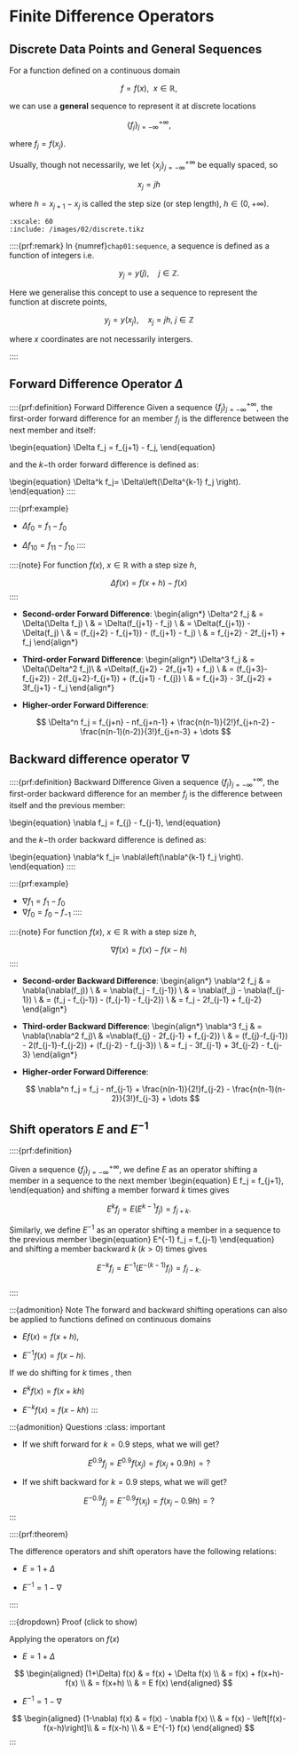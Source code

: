 # Finite Difference Operators

## Discrete Data Points and General Sequences

For a function defined on a continuous domain

$$f=f(x), ~~ x\in \mathbb{R},$$
	
we can use a **general** sequence to represent it at discrete locations

$$\left\{f_j\right\}_{j=-\infty}^{+\infty},$$
	
where  $f_j = f(x_j)$.

Usually, though not necessarily, we let $\left\{x_j\right\}_{j=-\infty}^{+\infty}$ be equally spaced, so

$$x_j= jh$$

where $h=x_{j+1}-x_j$ is called the step size (or step length), $h\in(0,+\infty)$.


```{tikz}
:xscale: 60
:include: /images/02/discrete.tikz
```

::::{prf:remark}
In {numref}`chap01:sequence`, a sequence is defined as a function of integers i.e. 

$$y_j=y(j), \quad j \in \mathbb{Z}.$$

Here we generalise this concept to use a sequence to represent the function at discrete points, 

$$y_j = y(x_j), \quad x_j = jh,~ j\in \mathbb{Z}$$

where
$x$ coordinates are not necessarily intergers.

::::



## Forward Difference Operator $\Delta$

::::{prf:definition} Forward Difference
Given a sequence $\left\{f_j\right\}_{j=-\infty}^{+\infty}$, the first-order forward difference for an member $f_j$ is the difference between the next member and itself: 

\begin{equation}
  \Delta f_j = f_{j+1} - f_j,
\end{equation}

and the $k-$th order forward difference is defined as: 

\begin{equation}
  \Delta^k f_j= \Delta\left(\Delta^{k-1} f_j \right).
\end{equation}
::::

::::{prf:example}
- $\Delta f_0 = f_1 - f_0$

- $\Delta f_{10}= f_{11} - f_{10}$
::::

::::{note}
For function $f(x)$, $x\in\mathbb{R}$ with a step size $h$,

$$\Delta f(x) = f(x+h)-f(x)$$
::::

- **Second-order Forward Difference**:
  \begin{align*}
    \Delta^2 f_j & = \Delta(\Delta f_j) \\
                & = \Delta(f_{j+1} - f_j) \\
                & = \Delta(f_{j+1}) - \Delta(f_j) \\
                & = (f_{j+2} - f_{j+1}) - (f_{j+1} - f_j) \\
                & = f_{j+2} - 2f_{j+1} + f_j
  \end{align*}  

- **Third-order Forward Difference**:
  \begin{align*}
    \Delta^3 f_j & = \Delta(\Delta^2 f_j)\\
                & =\Delta(f_{j+2} - 2f_{j+1} + f_j)  \\
                & = (f_{j+3}-f_{j+2}) - 2(f_{j+2}-f_{j+1}) + (f_{j+1} - f_{j}) \\
                & = f_{j+3} - 3f_{j+2} + 3f_{j+1} - f_j
  \end{align*}  

- **Higher-order Forward Difference**:

  $$
  \Delta^n f_j = f_{j+n} - nf_{j+n-1} + \frac{n(n-1)}{2!}f_{j+n-2} - \frac{n(n-1)(n-2)}{3!}f_{j+n-3} + \dots
  $$    

## Backward difference operator $\nabla$

::::{prf:definition} Backward Difference
Given a sequence $\left\{f_j\right\}_{j=-\infty}^{+\infty}$, the first-order backward difference for an member $f_j$ is the difference between itself and the previous member: 

\begin{equation}
  \nabla f_j = f_{j} - f_{j-1},
\end{equation}

and the $k-$th order backward difference is defined as: 

\begin{equation}
  \nabla^k f_j= \nabla\left(\nabla^{k-1} f_j \right).
\end{equation}
::::

::::{prf:example}
- $\nabla f_1 = f_1 - f_0$
- $\nabla f_0 = f_0 - f_{-1}$
::::

::::{note}
For function $f(x)$, $x\in\mathbb{R}$ with a step size $h$,

$$\nabla f(x) = f(x)-f(x-h)$$
::::

- **Second-order Backward Difference**:
  \begin{align*}
  \nabla^2 f_j & = \nabla(\nabla(f_j)) \\
              & = \nabla(f_j - f_{j-1}) \\
              & = \nabla(f_j) - \nabla(f_{j-1}) \\
              & = (f_j - f_{j-1}) - (f_{j-1} - f_{j-2}) \\
              & = f_j - 2f_{j-1} + f_{j-2} 
  \end{align*}                     


- **Third-order Backward Difference**:
  \begin{align*}
    \nabla^3 f_j & = \nabla(\nabla^2 f_j)\\
                & =\nabla(f_{j} - 2f_{j-1} + f_{j-2})  \\
                & = (f_{j}-f_{j-1}) - 2(f_{j-1}-f_{j-2}) + (f_{j-2} - f_{j-3}) \\
                & = f_j - 3f_{j-1} + 3f_{j-2} - f_{j-3}
  \end{align*}  


- **Higher-order Forward Difference**:

  $$
  \nabla^n f_j = f_j - nf_{j-1}
                      + \frac{n(n-1)}{2!}f_{j-2}
                      - \frac{n(n-1)(n-2)}{3!}f_{j-3} + \dots
  $$  



## Shift operators $E$ and $E^{-1}$
::::{prf:definition}
    
Given a sequence $\left\{f_j\right\}_{j=-\infty}^{+\infty}$,
we define $E$ as an operator shifting a member in a sequence to the next member
\begin{equation}
  E f_j = f_{j+1},
\end{equation}
and shifting a member forward $k$ times gives

$$E^k f_j= E(E^{k-1}f_j)= f_{j+k}.$$

Similarly, we define $E^{-1}$ as an operator shifting a member in a
sequence to the previous member
\begin{equation}
  E^{-1} f_j = f_{j-1}
\end{equation}
and shifting a member backward $k$ ($k>0$) times gives

$$E^{-k} f_j= E^{-1}(E^{-(k-1)}f_j)= f_{j-k}.$$    
::::

:::{admonition} Note 
The forward and backward shifting operations can also be applied to
functions defined on continuous domains

-   $E f(x)= f(x+h)$,

-   $E^{-1} f(x) = f(x-h)$.

If we do shifting for $k$ times , then

-   $E^k f(x)= f(x+kh)$

-   $E^{-k} f(x) = f(x-kh)$
:::

:::{admonition} Questions
:class: important

-   If we shift forward for $k=0.9$ steps, what we will get?

  $$E^{0.9} f_j= E^{0.9} f(x_j)= f(x_j+0.9h)=?$$

-   If we shift backward for $k=0.9$ steps, what we will get?

  $$E^{-0.9} f_j= E^{-0.9} f(x_j)= f(x_j-0.9h)=?$$
:::

::::{prf:theorem} 

The difference operators and shift operators have the following
relations:

-   $E=1+\Delta$

-   $E^{-1}=1-\nabla$

::::

:::{dropdown} Proof (click to show)
<!-- :::{prf:proof} -->
Applying the operators on $f(x)$

-   $E=1+\Delta$

$$
\begin{aligned}
(1+\Delta) f(x) & = f(x) + \Delta f(x) \\
                & = f(x) + f(x+h)-f(x) \\
                & = f(x+h) \\
                & = E f(x)
\end{aligned}
$$

-   $E^{-1}=1-\nabla$

$$
\begin{aligned}
(1-\nabla) f(x) & = f(x) - \nabla f(x) \\
                & = f(x) - \left[f(x)-f(x-h)\right]\\
                & = f(x-h) \\
                & = E^{-1} f(x)
\end{aligned}
$$
:::

